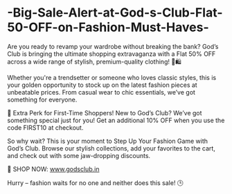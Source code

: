 # -Big-Sale-Alert-at-God-s-Club-Flat-50-OFF-on-Fashion-Must-Haves-

Are you ready to revamp your wardrobe without breaking the bank? God’s Club is bringing the ultimate shopping extravaganza with a Flat 50% OFF across a wide range of stylish, premium-quality clothing! 💃🛍️

Whether you're a trendsetter or someone who loves classic styles, this is your golden opportunity to stock up on the latest fashion pieces at unbeatable prices. From casual wear to chic essentials, we’ve got something for everyone.

🎁 Extra Perk for First-Time Shoppers!
New to God’s Club? We’ve got something special just for you!
Get an additional 10% OFF when you use the code FIRST10 at checkout.

So why wait? This is your moment to Step Up Your Fashion Game with God’s Club. Browse our stylish collections, add your favorites to the cart, and check out with some jaw-dropping discounts.

🛒 SHOP NOW: www.godsclub.in

Hurry – fashion waits for no one and neither does this sale! 🕒

